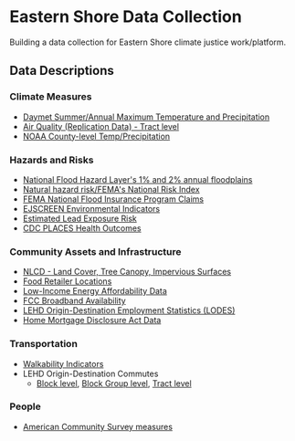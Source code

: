 # Eastern Shore Data Collection

Building a data collection for Eastern Shore climate justice work/platform.

## Data Descriptions

### Climate Measures
* [Daymet Summer/Annual Maximum Temperature and Precipitation](https://virginiaequitycenter.github.io/summer-sandbox/daymet_eastern.html)
* [Air Quality (Replication Data) - Tract level](https://virginiaequitycenter.github.io/summer-sandbox/airquality_eastern.html)
* [NOAA County-level Temp/Precipitation](https://virginiaequitycenter.github.io/summer-sandbox/noaa_eastern.html)


### Hazards and Risks
* [National Flood Hazard Layer's 1% and 2% annual floodplains](https://virginiaequitycenter.github.io/summer-sandbox/nfhl_eastern.html)
* [Natural hazard risk/FEMA's National Risk Index](https://virginiaequitycenter.github.io/summer-sandbox/fema_nri_eastern.html)
* [FEMA National Flood Insurance Program Claims](https://virginiaequitycenter.github.io/summer-sandbox/femaclaims_cville.html)
* [EJSCREEN Environmental Indicators](https://virginiaequitycenter.github.io/summer-sandbox/ejscreen_eastern.html)
* [Estimated Lead Exposure Risk](https://virginiaequitycenter.github.io/summer-sandbox/lead_exposure_eastern.html)
* [CDC PLACES Health Outcomes](https://virginiaequitycenter.github.io/summer-sandbox/cdcplaces_eastern.html)


### Community Assets and Infrastructure
* [NLCD - Land Cover, Tree Canopy, Impervious Surfaces](https://virginiaequitycenter.github.io/summer-sandbox/nlcd_eastern.html)
* [Food Retailer Locations](https://virginiaequitycenter.github.io/summer-sandbox/food_retail_eastern.html)
* [Low-Income Energy Affordability Data](https://virginiaequitycenter.github.io/summer-sandbox/lead_eastern.html)
* [FCC Broadband Availability](https://virginiaequitycenter.github.io/summer-sandbox/fcc_eastern.html)
* [LEHD Origin-Destination Employment Statistics (LODES)](https://virginiaequitycenter.github.io/summer-sandbox/lodes_employment_eastern.html)
* [Home Mortgage Disclosure Act Data](https://virginiaequitycenter.github.io/summer-sandbox/hmda_eastern_tract.html)

### Transportation
* [Walkability Indicators](https://virginiaequitycenter.github.io/summer-sandbox/walkability_eastern.html)
* LEHD Origin-Destination Commutes
  - [Block level](https://virginiaequitycenter.github.io/summer-sandbox/lodes_commute_cville_block.html), [Block Group level](https://virginiaequitycenter.github.io/summer-sandbox/lodes_commute_cville_blkgp.html), [Tract level](https://virginiaequitycenter.github.io/summer-sandbox/lodes_commute_cville_tract.html)

### People
* [American Community Survey measures](https://virginiaequitycenter.github.io/summer-sandbox/Population-data-table.html)
